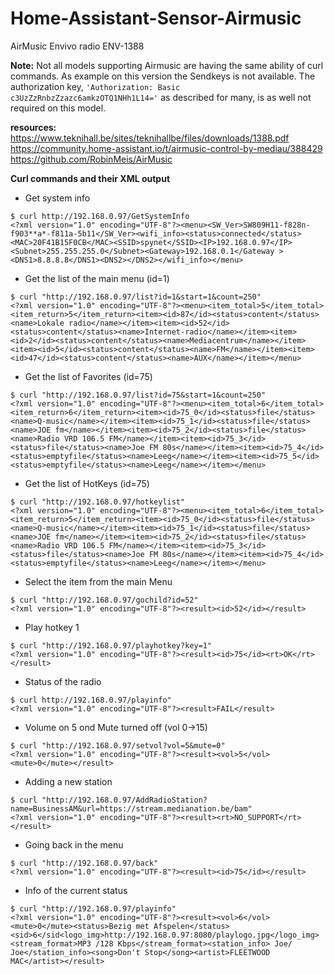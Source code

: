 # Home-Assistant-Sensor-Airmusic
AirMusic Envivo radio ENV-1388

**Note:**
Not all models supporting Airmusic are having the same ability of curl commands. As example on this version the Sendkeys is not available.
The authorization key, `'Authorization: Basic c3UzZzRnbzZzazc6amkzOTQ1NHh1L14='` as described for many, is as well not required on this model.

**resources:**
https://www.teknihall.be/sites/teknihallbe/files/downloads/1388.pdf
https://community.home-assistant.io/t/airmusic-control-by-mediau/388429
https://github.com/RobinMeis/AirMusic

**Curl commands and their XML output**

* Get system info
```
$ curl http://192.168.0.97/GetSystemInfo          
<?xml version="1.0" encoding="UTF-8"?><menu><SW_Ver>SW809H11-f828n-f903**a*-f811a-5b11</SW_Ver><wifi_info><status>connected</status><MAC>20F41B15F0CB</MAC><SSID>spynet</SSID><IP>192.168.0.97</IP><Subnet>255.255.255.0</Subnet><Gateway>192.168.0.1</Gateway ><DNS1>8.8.8.8</DNS1><DNS2></DNS2></wifi_info></menu>
```

* Get the list of the main menu (id=1)
```
$ curl "http://192.168.0.97/list?id=1&start=1&count=250"
<?xml version="1.0" encoding="UTF-8"?><menu><item_total>5</item_total><item_return>5</item_return><item><id>87</id><status>content</status><name>Lokale radio</name></item><item><id>52</id><status>content</status><name>Internet-radio</name></item><item><id>2</id><status>content</status><name>Mediacentrum</name></item><item><id>5</id><status>content</status><name>FM</name></item><item><id>47</id><status>content</status><name>AUX</name></item></menu>
```

* Get the list of Favorites (id=75)
```
$ curl "http://192.168.0.97/list?id=75&start=1&count=250"
<?xml version="1.0" encoding="UTF-8"?><menu><item_total>6</item_total><item_return>6</item_return><item><id>75_0</id><status>file</status><name>Q-music</name></item><item><id>75_1</id><status>file</status><name>JOE fm</name></item><item><id>75_2</id><status>file</status><name>Radio VRD 106.5 FM</name></item><item><id>75_3</id><status>file</status><name>Joe FM 80s</name></item><item><id>75_4</id><status>emptyfile</status><name>Leeg</name></item><item><id>75_5</id><status>emptyfile</status><name>Leeg</name></item></menu>
```

* Get the list of HotKeys (id=75)
```
$ curl "http://192.168.0.97/hotkeylist"
<?xml version="1.0" encoding="UTF-8"?><menu><item_total>6</item_total><item_return>5</item_return><item><id>75_0</id><status>file</status><name>Q-music</name></item><item><id>75_1</id><status>file</status><name>JOE fm</name></item><item><id>75_2</id><status>file</status><name>Radio VRD 106.5 FM</name></item><item><id>75_3</id><status>file</status><name>Joe FM 80s</name></item><item><id>75_4</id><status>emptyfile</status><name>Leeg</name></item></menu>
```

* Select the item from the main Menu
```
$ curl "http://192.168.0.97/gochild?id=52"
<?xml version="1.0" encoding="UTF-8"?><result><id>52</id></result>
```

* Play hotkey 1
```
$ curl "http://192.168.0.97/playhotkey?key=1"           
<?xml version="1.0" encoding="UTF-8"?><result><id>75</id><rt>OK</rt></result>
```

* Status of the radio
```
$ curl http://192.168.0.97/playinfo"
<?xml version="1.0" encoding="UTF-8"?><result>FAIL</result>
```

* Volume on 5 ond Mute turned off (vol 0->15)
```
$ curl "http://192.168.0.97/setvol?vol=5&mute=0"
<?xml version="1.0" encoding="UTF-8"?><result><vol>5</vol><mute>0</mute></result>
```

* Adding a new station
```
$ curl "http://192.168.0.97/AddRadioStation?name=BusinessAM&url=https://stream.medianation.be/bam"
<?xml version="1.0" encoding="UTF-8"?><result><rt>NO_SUPPORT</rt></result>
```

* Going back in the menu
```
$ curl "http://192.168.0.97/back"                        
<?xml version="1.0" encoding="UTF-8"?><result><id>75</id></result>
```

* Info of the current status
```
$ curl "http://192.168.0.97/playinfo"                    
<?xml version="1.0" encoding="UTF-8"?><result><vol>6</vol><mute>0</mute><status>Bezig met Afspelen</status><sid>6</sid<logo_img>http://192.168.0.97:8080/playlogo.jpg</logo_img><stream_format>MP3 /128 Kbps</stream_format><station_info> Joe/ Joe</station_info><song>Don't Stop</song><artist>FLEETWOOD MAC</artist></result>
```
